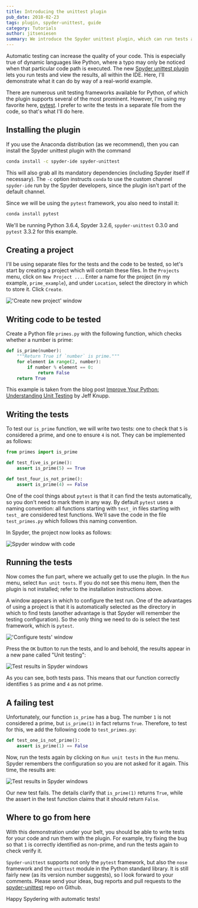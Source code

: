 ```yaml
---
title: Introducing the unittest plugin
pub_date: 2018-02-23
tags: plugin, spyder-unittest, guide
category: Tutorials
author: jitseniesen
summary: We introduce the Spyder unittest plugin, which can run tests and display the results right inside the IDE, with a real world example.
---
```


Automatic testing can increase the quality of your code. This is especially true of dynamic languages like Python, where a typo may only be noticed when that particular code path is executed. The new [Spyder unittest plugin](https://github.com/spyder-ide/spyder-unittest) lets you run tests and view the results, all within the IDE. Here, I'll demonstrate what it can do by way of a real-world example.

There are numerous unit testing frameworks available for Python, of which the plugin supports several of the most prominent. However, I'm using my favorite here, [pytest](https://pytest.org/). I prefer to write the tests in a separate file from the code, so that's what I'll do here.
## Installing the plugin
If you use the Anaconda distribution (as we recommend), then you can install the Spyder unittest plugin with the command

```bash
conda install -c spyder-ide spyder-unittest
```

This will also grab all its mandatory dependencies (including Spyder itself if necessary). The `-c` option instructs `conda` to use the custom channel `spyder-ide` run by the Spyder developers, since the plugin isn't part of the default channel.

Since we will be using the `pytest` framework, you also need to install it:

```bash
conda install pytest
```

We'll be running Python 3.6.4, Spyder 3.2.6, `spyder-unittest` 0.3.0 and `pytest` 3.3.2 for this example.


## Creating a project
I'll be using separate files for the tests and the code to be tested, so let's start by creating a project which will contain these files. In the `Projects` menu, click on `New Project ...`. Enter a name for the project (in my example, `prime_example`), and under `Location`, select the directory in which to store it. Click `Create`.

!['Create new project' window](/assets/media/new-project.png)


## Writing code to be tested
Create a Python file `primes.py` with the following function, which checks whether a number is prime:

```python
def is_prime(number):
    """Return True if `number` is prime."""
    for element in range(2, number):
        if number % element == 0:
            return False
    return True
```

This example is taken from the blog post [Improve Your Python: Understanding Unit Testing](https://jeffknupp.com/blog/2013/12/09/improve-your-python-understanding-unit-testing/) by Jeff Knupp.


## Writing the tests
To test our `is_prime` function, we will write two tests: one to check that `5` is considered a prime, and one to ensure `4` is not. They can be implemented as follows:

```python
from primes import is_prime

def test_five_is_prime():
    assert is_prime(5) == True

def test_four_is_not_prime():
    assert is_prime(4) == False
```

One of the cool things about `pytest` is that it can find the tests automatically, so you don't need to mark them in any way. By default `pytest` uses a naming convention: all functions starting with `test_` in files starting with `test_` are considered test functions. We'll save the code in the file `test_primes.py` which follows this naming convention.

In Spyder, the project now looks as follows:

![Spyder window with code](/assets/media/code.png)


## Running the tests

Now comes the fun part, where we actually get to use the plugin. In the `Run` menu, select `Run unit tests`. If you do not see this menu item, then the plugin is not installed; refer to the installation instructions above.

A window appears in which to configure the test run. One of the advantages of using a project is that it is automatically selected as the directory in which to find tests (another advantage is that Spyder will remember the testing configuration). So the only thing we need to do is select the test framework, which is `pytest`.

!['Configure tests' window](/assets/media/test-config.png)

Press the `OK` button to run the tests, and lo and behold, the results appear in a new pane called "Unit testing":

![Test results in Spyder windows](/assets/media/test-results.png)

As you can see, both tests pass. This means that our function correctly identifies `5` as prime and `4` as not prime.

## A failing test

Unfortunately, our function `is_prime` has a bug. The number `1` is not considered a prime, but `is_prime(1)` in fact returns `True`. Therefore, to test for this, we add the following code to `test_primes.py`:

```python
def test_one_is_not_prime():
    assert is_prime(1) == False
```

Now, run the tests again by clicking on `Run unit tests` in the `Run` menu. Spyder remembers the configuration so you are not asked for it again. This time, the results are:

![Test results in Spyder windows](/assets/media/test-results2.png)

Our new test fails. The details clarify that `is_prime(1)` returns `True`, while the assert in the test function claims that it should return `False`.


## Where to go from here

With this demonstration under your belt, you should be able to write tests for your code and run them with the plugin. For example, try fixing the bug so that `1` is correctly identified as non-prime, and run the tests again to check verify it.

`Spyder-unittest` supports not only the `pytest` framework, but also the `nose` framework and the `unittest` module in the Python standard library. It is still fairly new (as its version number suggests), so I look forward to your comments. Please send your ideas, bug reports and pull requests to the [spyder-unittest](https://github.com/spyder-ide/spyder-unittest) repo on Github.

Happy Spydering with automatic tests!
